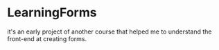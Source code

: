 # LearningForms
it's an early project of another course that helped me to understand the front-end at creating forms.
